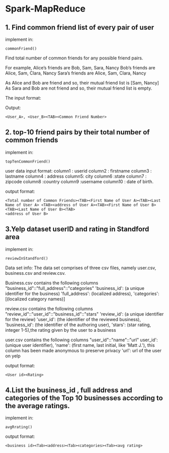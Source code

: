 # Spark-MapReduce


## 1. Find common friend list of every pair of user

implement in:

```
commonFriend()
```
Find total number of common friends for any possible friend pairs.

For example,
Alice’s friends are Bob, Sam, Sara, Nancy Bob’s friends are Alice, Sam, Clara, Nancy Sara’s friends are Alice, Sam, Clara, Nancy

As Alice and Bob are friend and so, their mutual friend list is [Sam, Nancy]
As Sara and Bob are not friend and so, their mutual friend list is empty. 

The input format:
<User><TAB><Friends>

Output: 
```
<User_A>, <User_B><TAB><Common Friend Number> 
 ```

## 2. top-10 friend pairs by their total number of common friends

implement in:

```
topTenCommonFriend()
```

user data input format:
column1 : userid
column2 : firstname 
column3 : lastname 
column4 : address 
column5: city 
column6 :state 
column7 : zipcode 
column8 :country 
column9 :username
column10 : date of birth.

output format:
```
<Total number of Common Friends><TAB><First Name of User A><TAB><Last Name of User A> <TAB><address of User A><TAB><First Name of User B><TAB><Last Name of User B><TAB>
<address of User B>
```

## 3.Yelp dataset userID and rating in Standford area 

implement in:

```
reviewInStandford()
```

Data set info:
The data set comprises of three csv files, namely user.csv, business.csv and review.csv.  

Business.csv contains the following columns "business_id"::"full_address"::"categories"
'business_id': (a unique identifier for the business)
'full_address': (localized address), 
'categories': [(localized category names)]  

review.csv contains the following columns "review_id"::"user_id"::"business_id"::"stars"
 'review_id': (a unique identifier for the review)
 'user_id': (the identifier of the reviewed business), 
 'business_id': (the identifier of the authoring user), 
 'stars': (star rating, integer 1-5),the rating given by the user to a business

user.csv contains the following columns "user_id"::"name"::"url"
user_id': (unique user identifier), 
'name': (first name, last initial, like 'Matt J.'), this column has been made anonymous to preserve privacy 
'url': url of the user on yelp

output format:

```
<User id><Rating>
```


## 4.List the  business_id , full address and categories of the Top 10 businesses according to the average ratings.  

implement in:

```
avgRrating()
```

output format:

```
<business id><Tab><address><Tab><categories><Tab><avg rating>
```


